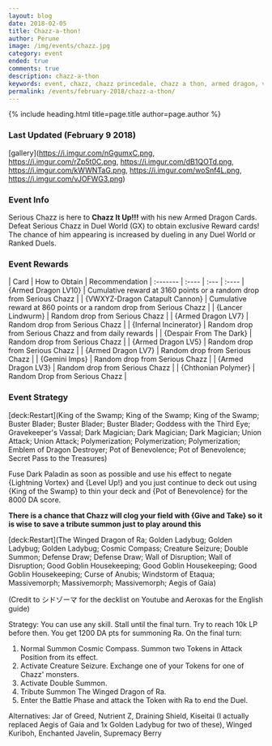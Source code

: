 ```yaml
---
layout: blog
date: 2018-02-05
title: Chazz-a-thon!
author: Perune
image: /img/events/chazz.jpg
category: event
ended: true
comments: true
description: chazz-a-thon
keywords: event, chazz, chazz princedale, chazz a thon, armed dragon, vwxyz dragon, farm
permalink: /events/february-2018/chazz-a-thon/
---
```


{% include heading.html title=page.title author=page.author %}

### Last Updated (February 9 2018) 

[gallery](https://i.imgur.com/nGgumxC.png, https://i.imgur.com/rZp5t0C.png, https://i.imgur.com/dB1QOTd.png, https://i.imgur.com/kWWNTaG.png, https://i.imgur.com/woSnf4L.png, https://i.imgur.com/vJOFWG3.png)

### Event Info
Serious Chazz is here to **Chazz It Up!!!** with his new Armed Dragon Cards.  Defeat Serious Chazz in Duel World (GX) to obtain exclusive Reward cards! The chance of him appearing is increased by dueling in any Duel World or Ranked Duels. 

### Event Rewards

| Card    | How to Obtain |  Recommendation
| :------- | :---- | :--- | :---- 
| {Armed Dragon LV10} | Cumulative reward at 3160 points or a random drop from Serious Chazz  | 
| {VWXYZ-Dragon Catapult Cannon} | Cumulative reward at 860 points or a random drop from Serious Chazz |
| {Lancer Lindwurm} | Random drop from Serious Chazz |
| {Armed Dragon LV7} | Random drop from Serious Chazz |
| {Infernal Incinerator} | Random drop from Serious Chazz and from daily rewards |
| {Despair From The Dark} | Random drop from Serious Chazz |
| {Armed Dragon LV5} | Random drop from Serious Chazz |
| {Armed Dragon LV7} | Random drop from Serious Chazz |
| {Gemini Imps} | Random drop from Serious Chazz |
| {Armed Dragon LV3} | Random drop from Serious Chazz |
| {Chthonian Polymer} | Random Drop from Serious Chazz |


### Event Strategy

[deck:Restart](King of the Swamp; King of the Swamp; King of the Swamp; Buster Blader; Buster Blader; Buster Blader; Goddess with the Third Eye; Gravekeeper's Vassal; Dark Magician;  Dark Magician; Dark Magician; Union Attack; Union Attack; Polymerization; Polymerization; Polymerization; Emblem of Dragon Destroyer; Pot of Benevolence; Pot of Benevolence; Secret Pass to the Treasures)

Fuse Dark Paladin as soon as possible and use his effect to negate {Lightning Vortex} and {Level Up!} and you just continue to deck out using {King of the Swamp} to thin your deck and {Pot of Benevolence} for the 8000 DA score.

**There is a chance that Chazz will clog your field with {Give and Take} so it is wise to save a tribute summon just to play around this**

[deck:Restart](The Winged Dragon of Ra; Golden Ladybug;  Golden Ladybug; Golden Ladybug; Cosmic Compass; Creature Seizure; Double Summon; Defense Draw; Defense Draw; Wall of Disruption; Wall of Disruption; Good Goblin Housekeeping; Good Goblin Housekeeping; Good Goblin Housekeeping; Curse of Anubis; Windstorm of Etaqua; Massivemorph; Massivemorph; Massivemorph; Aegis of Gaia)

(Credit to シドゾーマ for the decklist on Youtube and Aeroxas for the English guide)

Strategy:
You can use any skill. Stall until the final turn. Try to reach 10k LP before then. You get 1200 DA pts for summoning Ra. 
On the final turn:
1) Normal Summon Cosmic Compass. Summon two Tokens in Attack Position from its effect.
2) Activate Creature Seizure. Exchange one of your Tokens for one of Chazz' monsters.
3) Activate Double Summon.
4) Tribute Summon The Winged Dragon of Ra.
5) Enter the Battle Phase and attack the Token with Ra to end the Duel.

Alternatives:
Jar of Greed, Nutrient Z, Draining Shield, Kiseitai (I actually replaced Aegis of Gaia and 1x Golden Ladybug for two of these), Winged Kuriboh, Enchanted Javelin, Supremacy Berry
